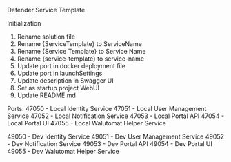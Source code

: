 Defender Service Template

Initialization

1. Rename solution file
2. Rename {ServiceTemplate} to ServiceName
3. Rename {Service Template} to Service Name
4. Rename {service-template} to service-name
5. Update port in docker deployment file
6. Update port in launchSettings
7. Update description in Swagger UI
8. Set as startup project WebUI
9. Update README.md

Ports:
47050 - Local Identity Service
47051 - Local User Management Service
47052 - Local Notification Service
47053 - Local Portal API
47054 - Local Portal UI
47055 - Local Walutomat Helper Service

49050 - Dev Identity Service
49051 - Dev User Management Service
49052 - Dev Notification Service
49053 - Dev Portal API
49054 - Dev Portal UI
49055 - Dev Walutomat Helper Service
